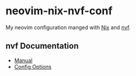 # neovim-nix-nvf-conf

My neovim configuration manged with [Nix](https://determinate.systems/nix/) and
[nvf](https://github.com/NotAShelf/nvf).

## nvf Documentation

- [Manual](https://notashelf.github.io/nvf/)
- [Config Options](https://notashelf.github.io/nvf/options.html)
